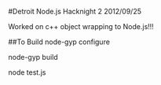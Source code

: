 #Detroit Node.js Hacknight 2 2012/09/25

Worked on c++ object wrapping to Node.js!!!

##To Build 
node-gyp configure

node-gyp build

node test.js





